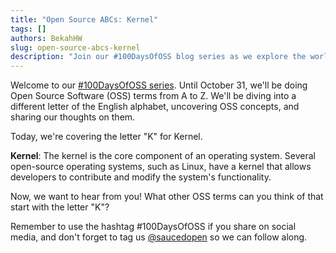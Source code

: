 ```yaml
---
title: "Open Source ABCs: Kernel"
tags: []
authors: BekahHW
slug: open-source-abcs-kernel
description: "Join our #100DaysOfOSS blog series as we explore the world of Open Source Software (OSS) from A to Z! Every week, we'll discuss two new letters of the English alphabet. Share your thoughts, ideas, and favorite OSS projects for each letter. Let's celebrate the power of open source together! "
---
```


Welcome to our [#100DaysOfOSS series](https://dev.to/opensauced/100daysofoss-growing-skills-and-real-world-experience-3o5k). Until October 31, we'll be doing  Open Source Software (OSS) terms from A to Z. We'll be diving into a different letter of the English alphabet, uncovering OSS concepts, and sharing our thoughts on them.

Today, we're covering the letter "K" for Kernel.

<!-- truncate -->

**Kernel**: The kernel is the core component of an operating system. Several open-source operating systems, such as Linux, have a kernel that allows developers to contribute and modify the system's functionality.

Now, we want to hear from you! What other OSS terms can you think of that start with the letter "K"?

Remember to use the hashtag #100DaysOfOSS if you share on social media, and don't forget to tag us [@saucedopen](https://twitter.com/saucedopen) so we can follow along.
